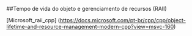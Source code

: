 ##Tempo de vida do objeto e gerenciamento de recursos (RAII)

[Microsoft_raii_cpp] (https://docs.microsoft.com/pt-br/cpp/cpp/object-lifetime-and-resource-management-modern-cpp?view=msvc-160)